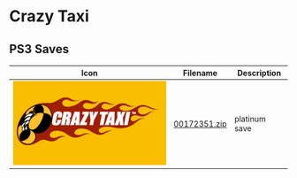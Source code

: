 # Crazy Taxi

## PS3 Saves

| Icon | Filename | Description |
|------|----------|-------------|
| ![Crazy Taxi](ICON0.PNG) | [00172351.zip](00172351.zip) | platinum save |
